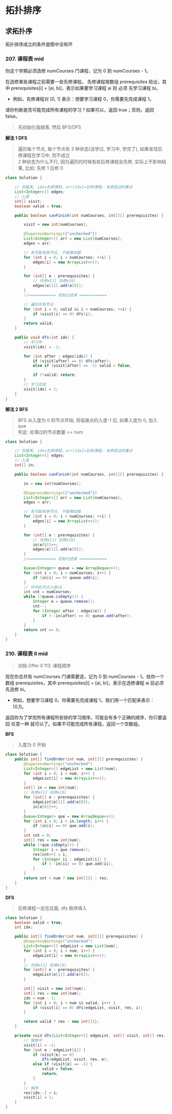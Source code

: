 # 拓扑排序

## 求拓扑序

拓扑排序成立的条件是图中没有环

### 207. 课程表 mid

你这个学期必须选修 numCourses 门课程，记为 0 到 numCourses - 1。

在选修某些课程之前需要一些先修课程。 先修课程按数组 prerequisites 给出，其中 prerequisites[i] = [ai, bi]，表示如果要学习课程 ai 则 必须 先学习课程 bi。

-   例如，先修课程对 [0, 1] 表示：想要学习课程 0，你需要先完成课程 1。

请你判断是否可能完成所有课程的学习？如果可以，返回 true；否则，返回 false。

> 先初始化临接表, 然后 BFS/DFS

**解法 1 DFS**

> 遍历每个节点, 每个节点有 3 种状态(没学过, 学习中, 学完了), 如果发现后修课程在学习中, 则不成立  
> 2 种状态为什么不行, 因为遍历的时候有些后修课程会先修, 实际上不影响结果, 比如: 先修 1 后修 0

```java
class Solution {

    // 邻接表, idx=先修课程，arr[idx]=后修课程; 本质是边的集合
    List<Integer>[] edges;
    // 入度
    int[] visit;
    boolean valid = true;

    public boolean canFinish(int numCourses, int[][] prerequisites) {

        visit = new int[numCourses];

        @SuppressWarnings({"unchecked"})
        List<Integer>[] arr = new List[numCourses];
        edges = arr;

        // 有可能有单节点, 不能懒加载
        for (int i = 0; i < numCourses; ++i) {
            edges[i] = new ArrayList<>();
        }

        for (int[] e : prerequisites) {
            // 先修e[1] 后修e[0]
            edges[e[1]].add(e[0]);
        }
        //============ 初始化结束 ============

        // 遍历所有节点
        for (int i = 0; valid && i < numCourses; ++i) {
            if (visit[i] == 0) dfs(i);
        }
        return valid;
    }

    public void dfs(int idx) {
        // 学习中
        visit[idx] = -1;

        for (int after : edges[idx]) {
            if (visit[after] == 0) dfs(after);
            else if (visit[after] == -1) valid = false;

            if (!valid) return;
        }
        // 学习完成
        visit[idx] = 1;
    }
}
```

**解法 2 BFS**

> BFS 从入度为 0 的节点开始, 将临接点的入度-1 后, 如果入度为 0, 加入 que  
> 判定: 处理过的节点数量 == num

```java
class Solution {

    // 邻接表, idx=先修课程，arr[idx]=后修课程; 本质是边的集合
    List<Integer>[] edges;
    // 入度
    int[] in;

    public boolean canFinish(int numCourses, int[][] prerequisites) {

        in = new int[numCourses];

        @SuppressWarnings({"unchecked"})
        List<Integer>[] arr = new List[numCourses];
        edges = arr;

        // 有可能有单节点, 不能懒加载
        for (int i = 0; i < numCourses; ++i) {
            edges[i] = new ArrayList<>();
        }

        for (int[] e : prerequisites) {
            // 先修e[1] 后修e[0]
            in[e[0]]++;
            edges[e[1]].add(e[0]);
        }
        //============ 初始化结束 ============

        Queue<Integer> queue = new ArrayDeque<>();
        for (int i = 0; i < numCourses; i++) {
            if (in[i] == 0) queue.add(i);
        }
        // 环中的节点入度>0
        int cnt = numCourses;
        while (!queue.isEmpty()) {
            Integer e = queue.remove();
            cnt--;
            for (Integer after : edges[e]) {
                if (--in[after] == 0) queue.add(after);
            }
        }
        return cnt == 0;
    }
}
```

### 210. 课程表 II mid

> 剑指 Offer II 113. 课程顺序

现在你总共有 numCourses 门课需要选，记为 0 到 numCourses - 1。给你一个数组 prerequisites，其中 prerequisites[i] = [ai, bi]，表示在选修课程 ai 前必须先选修 bi。

-   例如，想要学习课程 0，你需要先完成课程 1，我们用一个匹配来表示：[0,1]。

返回你为了学完所有课程所安排的学习顺序。可能会有多个正确的顺序，你只要返回 任意一种 就可以了。如果不可能完成所有课程，返回一个空数组。

**BFS**

> 入度为 0 开始

```java
class Solution {
    public int[] findOrder(int num, int[][] prerequisites) {
        @SuppressWarnings("unchecked")
        List<Integer>[] edgeList = new List[num];
        for (int i = 0; i < num; i++) {
            edgeList[i] = new ArrayList<>();
        }
        int[] in = new int[num];
        // 先修e[1] 后修e[0]
        for (int[] e : prerequisites) {
            edgeList[e[1]].add(e[0]);
            in[e[0]]++;
        }
        Queue<Integer> que = new ArrayDeque<>();
        for (int i = 0; i < in.length; i++) {
            if (in[i] == 0) que.add(i);
        }
        int cnt = 0;
        int[] res = new int[num];
        while (!que.isEmpty()) {
            Integer i = que.remove();
            res[cnt++] = i;
            for (Integer ii : edgeList[i]) {
                if (--in[ii] == 0) que.add(ii);
            }
        }
        return cnt < num ? new int[]{} : res;
    }
}
```

**DFS**

> 后修课程一定在后面, dfs 倒序填入

```java
class Solution {
    boolean valid = true;
    int idx;

    public int[] findOrder(int num, int[][] prerequisites) {
        @SuppressWarnings("unchecked")
        List<Integer>[] edgeList = new List[num];
        for (int i = 0; i < num; i++) {
            edgeList[i] = new ArrayList<>();
        }
        // 先修e[1] 后修e[0]
        for (int[] e : prerequisites) {
            edgeList[e[1]].add(e[0]);
        }

        int[] visit = new int[num];
        int[] res = new int[num];
        idx = num - 1;
        for (int i = 0; i < num && valid; i++) {
            if (visit[i] == 0) dfs(edgeList, visit, res, i);
        }

        return valid ? res : new int[]{};
    }

    private void dfs(List<Integer>[] edgeList, int[] visit, int[] res, int i) {
        // 搜索中
        visit[i] = -1;
        for (int e : edgeList[i]) {
            if (visit[e] == 0)
                dfs(edgeList, visit, res, e);
            else if (visit[e] == -1) {
                valid = false;
                return;
            }
        }
        // 倒序
        res[idx--] = i;
        visit[i] = 1;
    }
}
```
